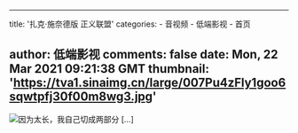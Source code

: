 
---
title: '扎克·施奈德版 正义联盟'
categories: 
    - 音视频
    - 低端影视
    - 首页

author: 低端影视
comments: false
date: Mon, 22 Mar 2021 09:21:38 GMT
thumbnail: 'https://tva1.sinaimg.cn/large/007Pu4zFly1goo6sqwtpfj30f00m8wg3.jpg'
---

<div>   
<img src="https://tva1.sinaimg.cn/large/007Pu4zFly1goo6sqwtpfj30f00m8wg3.jpg" style="max-width: 100%;" referrerpolicy="no-referrer">因为太长，我自己切成两部分 […]  
</div>
            